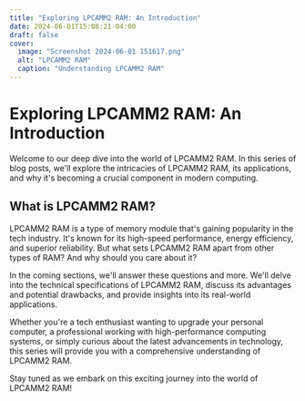 ```yaml
---
title: "Exploring LPCAMM2 RAM: An Introduction"
date: 2024-06-01T15:08:21-04:00
draft: false
cover:
  image: "Screenshot 2024-06-01 151617.png"
  alt: "LPCAMM2 RAM"
  caption: "Understanding LPCAMM2 RAM"
---
```

# Exploring LPCAMM2 RAM: An Introduction

Welcome to our deep dive into the world of LPCAMM2 RAM. In this series of blog posts, we'll explore the intricacies of LPCAMM2 RAM, its applications, and why it's becoming a crucial component in modern computing.

## What is LPCAMM2 RAM?

LPCAMM2 RAM is a type of memory module that's gaining popularity in the tech industry. It's known for its high-speed performance, energy efficiency, and superior reliability. But what sets LPCAMM2 RAM apart from other types of RAM? And why should you care about it?

In the coming sections, we'll answer these questions and more. We'll delve into the technical specifications of LPCAMM2 RAM, discuss its advantages and potential drawbacks, and provide insights into its real-world applications.

Whether you're a tech enthusiast wanting to upgrade your personal computer, a professional working with high-performance computing systems, or simply curious about the latest advancements in technology, this series will provide you with a comprehensive understanding of LPCAMM2 RAM.

Stay tuned as we embark on this exciting journey into the world of LPCAMM2 RAM!